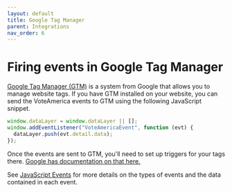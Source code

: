 ```yaml
---
layout: default
title: Google Tag Manager
parent: Integrations
nav_order: 6
---
```


# Firing events in Google Tag Manager

[Google Tag Manager (GTM)](https://marketingplatform.google.com/about/tag-manager/) is a system from Google that allows you to manage website tags. If you have GTM installed on your website, you can send the VoteAmerica events to GTM using the following JavaScript snippet.

```js
window.dataLayer = window.dataLayer || [];
window.addEventListener("VoteAmericaEvent", function (evt) {
  dataLayer.push(evt.detail.data);
});
```

Once the events are sent to GTM, you'll need to set up triggers for your tags there. [Google has documentation on that here.](https://support.google.com/tagmanager/answer/6106716?hl=en)

See [JavaScript Events](../events) for more details on the types of events and the data contained in each event.
